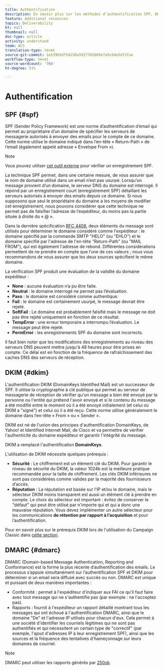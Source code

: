 ```yaml
---
title: Authentification
description: En savoir plus sur les méthodes d’authentification SPF, DKIM et DMARC.
feature: Additional resources
topics: Deliverability
kt: null
thumbnail: null
doc-type: article
activity: understand
team: ACS
translation-type: tm+mt
source-git-commit: 1e539b5df54250a5927701009e7a9c84e5d73fae
workflow-type: tm+mt
source-wordcount: '764'
ht-degree: 51%

---
```



# Authentification

## SPF {#spf}

SPF (Sender Policy Framework) est une norme d’authentification d’email qui permet au propriétaire d’un domaine de spécifier les serveurs de messagerie autorisés à envoyer des emails pour le compte de ce domaine. Cette norme utilise le domaine indiqué dans l’en-tête « Return-Path » de l’email (également appelé adresse « Envelope From »).

>[!NOTE]
>
>Vous pouvez utiliser [cet outil externe](https://www.kitterman.com/spf/validate.html) pour vérifier un enregistrement SPF.

La technique SPF permet, dans une certaine mesure, de vous assurer que le nom de domaine utilisé dans un email n’est pas usurpé. Lorsqu’un message provient d’un domaine, le serveur DNS du domaine est interrogé. Il répond par un enregistrement court (enregistrement SPF) détaillant les serveurs autorisés à envoyer des emails depuis ce domaine. Si nous supposons que seul le propriétaire du domaine a les moyens de modifier cet enregistrement, nous pouvons considérer que cette technique ne permet pas de falsifier l’adresse de l’expéditeur, du moins pas la partie située à droite du « @ ».

Dans la dernière spécification [RFC 4408](https://www.rfc-editor.org/info/rfc4408), deux éléments du message sont utilisés pour déterminer le domaine considéré comme l&#39;expéditeur : le domaine spécifié par la commande SMTP &quot;HELO&quot; (ou &quot;EHLO&quot;) et le domaine spécifié par l&#39;adresse de l&#39;en-tête &quot;Return-Path&quot; (ou &quot;MAIL FROM&quot;), qui est également l&#39;adresse de rebond. Différentes considérations permettent de ne prendre en compte que l’une de ces valeurs ; nous vous recommandons de vous assurer que les deux sources spécifient le même domaine.

La vérification SPF produit une évaluation de la validité du domaine expéditeur :

* **None** : aucune évaluation n’a pu être faite.
* **Neutral** : le domaine interrogé ne permet pas l’évaluation.
* **Pass** : le domaine est considéré comme authentique.
* **Fail** : le domaine est certainement usurpé, le message devrait être rejeté.
* **SoftFail** : Le domaine est probablement falsifié mais le message ne doit pas être rejeté uniquement en fonction de ce résultat.
* **TempError** : une erreur temporaire a interrompu l’évaluation. Le message peut être rejeté.
* **PermError** : les enregistrements SPF du domaine sont incorrects.

Il faut bien noter que les modifications des enregistrements au niveau des serveurs DNS peuvent mettre jusqu&#39;à 48 heures pour être prises en compte. Ce délai est en fonction de la fréquence de rafraîchissement des caches DNS des serveurs de réception.

## DKIM {#dkim}

L&#39;authentification DKIM (DomainKeys Identified Mail) est un successeur de SPF. Il utilise la cryptographie à clé publique qui permet au serveur de messagerie de réception de vérifier qu&#39;un message a bien été envoyé par la personne ou l&#39;entité qui prétend l&#39;avoir envoyé et si le contenu du message a été modifié entre le moment où il a été envoyé initialement (et celui où DKIM a &quot;signé&quot;) et celui où il a été reçu. Cette norme utilise généralement le domaine dans l’en-tête « From » ou « Sender ».

DKIM est né de l&#39;union des principes d&#39;authentification DomainKeys, de Yahoo! et Identified Internet Mail, de Cisco et va permettre de vérifier l&#39;authenticité du domaine expéditeur et garantir l&#39;intégrité du message.

DKIM a remplacé l&#39;authentification **DomainKeys**.

L&#39;utilisation de DKIM nécessite quelques prérequis :

* **Sécurité** : Le chiffrement est un élément clé du DKIM. Pour garantir le niveau de sécurité du DKIM, la valeur 1024b est la meilleure pratique recommandée pour la taille de chiffrement. Les clés DKIM inférieures ne sont pas considérées comme valides par la majorité des fournisseurs d’accès.
* **Réputation** : La réputation est basée sur l&#39;IP et/ou le domaine, mais le sélecteur DKIM moins transparent est aussi un élément clé à prendre en compte. Le choix du sélecteur est important : évitez de conserver le &quot;défaut&quot; qui peut être utilisé par n&#39;importe qui et qui a donc une mauvaise réputation. Vous devez implémenter un autre sélecteur pour les communications **de rétention par rapport à l’acquisition** et pour l’authentification.

Pour en savoir plus sur le prérequis DKIM lors de l&#39;utilisation du Campaign Classic dans [cette section](/help/additional-resources/acc-technical-recommendations.md#dkim-acc).

## DMARC {#dmarc}

DMARC (Domain-based Message Authentication, Reporting and Conformance) est la forme la plus récente d’authentification des emails. Le processus s’appuie simultanément sur l’authentification SPF et DKIM pour déterminer si un email sera diffusé avec succès ou non. DMARC est unique et puissant de deux manières importantes :

* Conformité : permet à l&#39;expéditeur d&#39;indiquer aux FAI ce qu&#39;il faut faire avec tout message qui ne s&#39;authentifie pas (par exemple : ne l&#39;acceptez pas).
* Rapports : fournit à l&#39;expéditeur un rapport détaillé montrant tous les messages qui ont échoué à l&#39;authentification DMARC, ainsi que le domaine &quot;De&quot; et l&#39;adresse IP utilisés pour chacun d&#39;eux. Cela permet à une société d&#39;identifier les courriels légitimes qui ne sont pas authentifiés et qui nécessitent un certain type de &quot;correctif&quot; (par exemple, l&#39;ajout d&#39;adresses IP à leur enregistrement SPF), ainsi que les sources et la fréquence des tentatives d&#39;hameçonnage sur leurs domaines de courriel.

>[!NOTE]
>
>DMARC peut utiliser les rapports générés par [250ok](https://250ok.com/).

